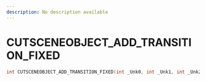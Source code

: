 ```yaml
---
description: No description available 
---
```


# CUTSCENEOBJECT_ADD_TRANSITION_FIXED

```cpp
int CUTSCENEOBJECT_ADD_TRANSITION_FIXED(int _Unk0, int _Unk1, int _Unk2, int _Unk3, int _Unk4);
```